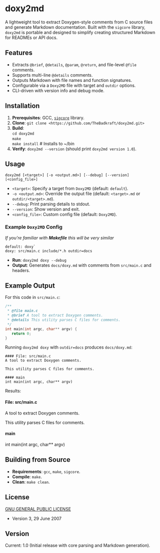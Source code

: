# doxy2md

A lightweight tool to extract Doxygen-style comments from C source files and generate Markdown documentation. Built with the `sigcore` library, `doxy2md` is portable and designed to simplify creating structured Markdown for READMEs or API docs.

## Features
- Extracts `@brief`, `@details`, `@param`, `@return`, and file-level `@file` comments.
- Supports multi-line `@details` comments.
- Outputs Markdown with file names and function signatures.
- Configurable via a `Doxy2MD` file with target and `outdir` options.
- CLI-driven with version info and debug mode.

## Installation
1. **Prerequisites**: GCC, [`sigcore`][1] library.
2. **Clone**: `git clone <https://github.com/TheBadkraft/doxy2md.git>`
3. **Build**:  
   `cd doxy2md`  
   `make`  
   `make install`  # Installs to ~/bin  
4. **Verify**: `doxy2md --version` (should print `doxy2md version 1.0`).

## Usage  
`doxy2md [<target>] [-o <output.md>] [--debug] [--version] [<config_file>]`  
- `<target>`: Specify a target from `Doxy2MD` (default: `default`).
- `-o <output.md>`: Override the output file (default: `<target>.md` or `outdir/<target>.md`).
- `--debug`: Print parsing details to stdout.
- `--version`: Show version and exit.
- `<config_file>`: Custom config file (default: `Doxy2MD`).

### Example `Doxy2MD` Config  
*If you're familiar with **Makefile** this will be very similar*  
```
default: doxy` 
doxy: src/main.c include/*.h outdir=docs
```
- **Run**: `doxy2md doxy --debug`
- **Output**: Generates `docs/doxy.md` with comments from `src/main.c` and headers.

## Example Output  
For this code in `src/main.c`:  
``` c
/**
 * @file main.c
 * @brief A tool to extract Doxygen comments.
 * @details This utility parses C files for comments.
 */
int main(int argc, char** argv) {
   return 0;
}
```

Running `doxy2md doxy` with `outdir=docs` produces `docs/doxy.md`:
```
#### File: src/main.c
A tool to extract Doxygen comments.

This utility parses C files for comments.

#### main  
int main(int argc, char** argv)
```
Results:      
#### File: src/main.c  
A tool to extract Doxygen comments.  

This utility parses C files for comments.  

#### main  
int main(int argc, char** argv)  
  
## Building from Source
- **Requirements**: `gcc`, `make`, `sigcore`.
- **Compile**: `make`.
- **Clean**: `make clean`.

## License
[GNU GENERAL PUBLIC LICENSE][2]
- Version 3, 29 June 2007

## Version
Current: 1.0 (Initial release with core parsing and Markdown generation).

[1]: https://github.com/TheBadkraft/sigcore  
[2]: https://github.com/TheBadkraft/doxy2md/blob/main/LICENSE
